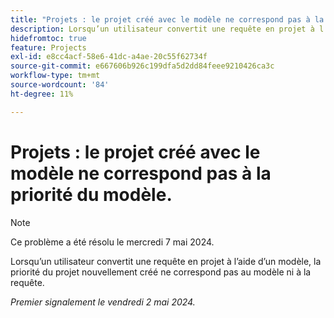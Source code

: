 ```yaml
---
title: "Projets : le projet créé avec le modèle ne correspond pas à la priorité du modèle"
description: Lorsqu’un utilisateur convertit une requête en projet à l’aide d’un modèle, la priorité du projet nouvellement créé ne correspond pas au modèle ni à la requête.
hidefromtoc: true
feature: Projects
exl-id: e8cc4acf-58e6-41dc-a4ae-20c55f62734f
source-git-commit: e667606b926c199dfa5d2dd84feee9210426ca3c
workflow-type: tm+mt
source-wordcount: '84'
ht-degree: 11%

---
```


# Projets : le projet créé avec le modèle ne correspond pas à la priorité du modèle.

>[!NOTE]
>
>Ce problème a été résolu le mercredi 7 mai 2024.

Lorsqu’un utilisateur convertit une requête en projet à l’aide d’un modèle, la priorité du projet nouvellement créé ne correspond pas au modèle ni à la requête.

_Premier signalement le vendredi 2 mai 2024._
